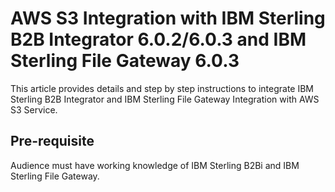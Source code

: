 # AWS S3 Integration with IBM Sterling B2B Integrator 6.0.2/6.0.3 and IBM Sterling File Gateway 6.0.3

This article provides details and step by step instructions to integrate IBM Sterling B2B Integrator and IBM Sterling File Gateway Integration with AWS S3 Service. 
## Pre-requisite
Audience must have working knowledge of IBM Sterling B2Bi and IBM Sterling File Gateway.
